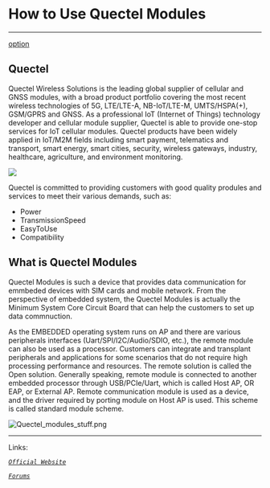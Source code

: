 # How to Use Quectel Modules

----------

[option](v5.3.11.zip)

## Quectel ##

Quectel Wireless Solutions is the leading global supplier of cellular and GNSS modules, with a broad product portfolio covering the most recent wireless technologies of 5G, LTE/LTE-A, NB-IoT/LTE-M, UMTS/HSPA(+), GSM/GPRS and GNSS. As a professional IoT (Internet of Things) technology developer and cellular module supplier, Quectel is able to provide one-stop services for IoT cellular modules. Quectel products have been widely applied in IoT/M2M fields including smart payment, telematics and transport, smart energy, smart cities, security, wireless gateways, industry, healthcare, agriculture, and environment monitoring.

![](https://www.quectel.com/images/about/ban2.png)


Quectel is committed to providing customers with good quality produles and services to meet their various demands, such as:

- Power
- TransmissionSpeed 
- EasyToUse
- Compatibility


## What is Quectel Modules ##

Quectel Modules is such a device that provides data communication for emmbeded devices with SIM cards and mobile network.
From the perspective of embedded system, the Quectel Modules is actually the Minimum System Core Circuit Board that can help the customers to set up data commnuction.


As the EMBEDDED operating system runs on AP and there are various peripherals interfaces (Uart/SPI/I2C/Audio/SDIO, etc.), the remote module can also be used as a processor. Customers can integrate and transplant peripherals and applications for some scenarios that do not require high processing performance and resources. The remote solution is called the Open solution.
Generally speaking, remote module is connected to another embedded processor through USB/PCIe/Uart, which is called Host AP, OR EAP, or External AP. Remote communication module is used as a device, and the driver required by porting module on Host AP is used. This scheme is called standard module scheme.


![Quectel_modules_stuff.png](https://i.loli.net/2020/09/29/bk4wJGADRZiYxst.png)

----------
Links:

*[`Official Website`](https://www.quectel.com/ "Official Website")*

*[`Forums`](https://Forums.quectel.com/ "Forums")*

